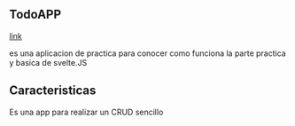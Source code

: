 ## TodoAPP

[link](https://todo-app-svelte-one.vercel.app/)

es una aplicacion de practica para conocer como funciona la parte practica y basica de 
svelte.JS

## Caracteristicas

Es una app para realizar un CRUD sencillo